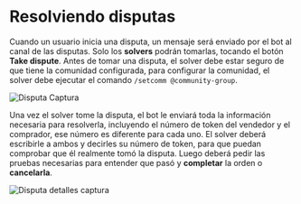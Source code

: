 # Resolviendo disputas

Cuando un usuario inicia una disputa, un mensaje será enviado por el bot al canal de las disputas. Solo los **solvers** podrán tomarlas, tocando el botón **Take dispute**. Antes de tomar una disputa, el solver debe estar seguro de que tiene la comunidad configurada, para configurar la comunidad, el solver debe ejecutar el comando `/setcomm @community-group`.

![Disputa Captura](./assets/images/dispute-pendiente.jpg)

Una vez el solver tome la disputa, el bot le enviará toda la información necesaria para resolverla, incluyendo el número de token del vendedor y el comprador, ese número es diferente para cada uno. El solver deberá escribirle a ambos y decirles su número de token, para que puedan comprobar que él realmente tomó la disputa. Luego deberá pedir las pruebas necesarias para entender que pasó y **completar** la orden o **cancelarla**.

![Disputa detalles captura](./assets/images/dispute-detail-pendiente.jpg)

